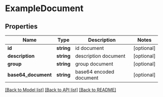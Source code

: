# ExampleDocument

## Properties
Name | Type | Description | Notes
------------ | ------------- | ------------- | -------------
**id** | **string** | id document | [optional] 
**description** | **string** | description document | [optional] 
**group** | **string** | group document | [optional] 
**base64_document** | **string** | base64 encoded document | [optional] 

[[Back to Model list]](../../README.md#documentation-for-models) [[Back to API list]](../../README.md#documentation-for-api-endpoints) [[Back to README]](../../README.md)

